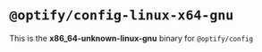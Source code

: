 # `@optify/config-linux-x64-gnu`

This is the **x86_64-unknown-linux-gnu** binary for `@optify/config`
